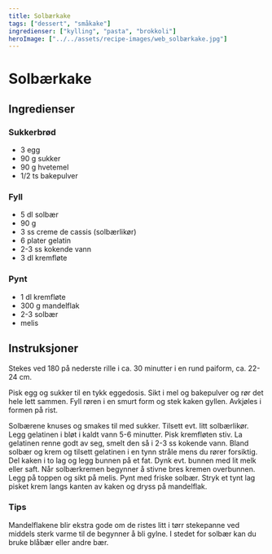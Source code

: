 ```yaml
---
title: Solbærkake
tags: ["dessert", "småkake"]
ingredienser: ["kylling", "pasta", "brokkoli"]
heroImage: ["../../assets/recipe-images/web_solbærkake.jpg"]
---
```


# Solbærkake

## Ingredienser

### Sukkerbrød

- 3 egg
- 90 g sukker
- 90 g hvetemel
- 1/2 ts bakepulver

### Fyll

- 5 dl solbær
- 90 g
- 3 ss creme de cassis (solbærlikør)
- 6 plater gelatin
- 2-3 ss kokende vann
- 3 dl kremfløte

### Pynt

- 1 dl kremfløte
- 300 g mandelflak
- 2-3 solbær
- melis

## Instruksjoner

Stekes ved 180 på nederste rille i ca. 30 minutter i en rund paiform, ca. 22-24 cm.

Pisk egg og sukker til en tykk eggedosis. Sikt i mel og bakepulver og rør det hele lett sammen. Fyll røren i en smurt form og stek kaken gyllen. Avkjøles i formen på rist.

Solbærene knuses og smakes til med sukker. Tilsett evt. litt solbærlikør. Legg gelatinen i bløt i kaldt vann 5-6 minutter. Pisk kremfløten stiv. La gelatinen renne godt av seg, smelt den så i 2-3 ss kokende vann. Bland solbær og krem og tilsett gelatinen i en tynn stråle mens du rører forsiktig. Del kaken i to lag og legg bunnen på et fat. Dynk evt. bunnen med lit melk eller saft. Når solbærkremen begynner å stivne bres kremen overbunnen. Legg på toppen og sikt på melis. Pynt med friske solbær. Stryk et tynt lag pisket krem langs kanten av kaken og dryss på mandelflak.

### Tips

Mandelflakene blir ekstra gode om de ristes litt i tørr stekepanne ved middels sterk varme til de begynner å bli gylne. I stedet for solbær kan du bruke blåbær eller andre bær.
